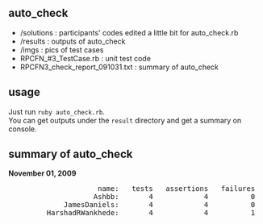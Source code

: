 auto_check
----------

- /solutions : participants' codes edited a little bit for auto_check.rb
- /results   : outputs of auto_check
- /imgs      : pics of test cases
- RPCFN_#3_TestCase.rb : unit test code
- RPCFN3_check_report_091031.txt : summary of auto_check

usage
-----
Just run `ruby auto_check.rb`.   
You can get outputs under the `result` directory and get a summary on console.


summary of auto_check
---------------------

**November 01, 2009**

<pre>
                     name:   tests   assertions   failures   errors   skips
                    Ashbb:       4            4          0        0       0
             JamesDaniels:       4            4          0        0       0
         HarshadRWankhede:       4            4          1        0       0
</pre>

